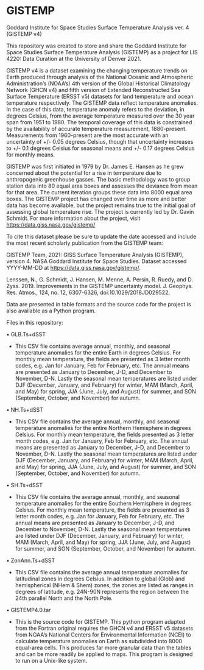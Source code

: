 # GISTEMP

Goddard Institute for Space Studies Surface Temperature Analysis ver. 4 (GISTEMP v4)

This repository was created to store and share the Goddard Institute for Space Studies Surface Temperature Analysis (GISTEMP) as a project for LIS 4220: Data Curation at the University of Denver 2021.

GISTEMP v4 is a dataset examining the changing temperature trends on Earth produced through analysis of the National Oceanic and Atmospheric Administration’s (NOAA’s) 4th version of the Global Historical Climatology Network (GHCN v4) and fifth version of Extended Reconstructed Sea Surface Temperature (ERSST v5) datasets for land temperature and ocean temperature respectively. The GISTEMP data reflect temperature anomalies. In the case of this data, temperature anomaly refers to the deviation, in degrees Celsius, from the average temperature measured over the 30 year span from 1951 to 1980. The temporal coverage of this data is constrained by the availability of accurate temperature measurement, 1880-present. Measurements from 1960-present are the most accurate with an uncertainty of +/- 0.05 degrees Celsius, though that uncertainty increases to +/- 0.1 degrees Celsius for seasonal means and +/- 0.17 degrees Celsius for monthly means.

GISTEMP was first initiated in 1979 by Dr. James E. Hansen as he grew concerned about the potential for a rise in temperature due to anthropogenic greenhouse gasses. The basic methodology was to group station data into 80 equal area boxes and assesses the deviance from mean for that area. The current iteration groups these data into 8000 equal area boxes. The GISTEMP project has changed over time as more and better data has become available, but the project remains true to the initial goal of assessing global temperature rise. The project is currently led by Dr. Gavin Schmidt. For more information about the project, visit https://data.giss.nasa.gov/gistemp/ 

To cite this dataset please be sure to update the date accessed and include the most recent scholarly publication from the GISTEMP team:

GISTEMP Team, 2021: GISS Surface Temperature Analysis (GISTEMP), version 4. NASA Goddard Institute for Space Studies. Dataset accessed YYYY-MM-DD at https://data.giss.nasa.gov/gistemp/.

Lenssen, N., G. Schmidt, J. Hansen, M. Menne, A. Persin, R. Ruedy, and D. Zyss. 2019. Improvements in the GISTEMP uncertainty model. J. Geophys. Res. Atmos., 124, no. 12, 6307-6326, doi:10.1029/2018JD029522.


Data are presented in table formats and the source code for the project is also available as a Python program.

Files in this repository:

•	GLB.Ts+dSST
  *	This CSV file contains average annual, monthly, and seasonal temperature anomalies for the entire Earth in degrees Celsius. For monthly mean temperature, the fields are  presented as 3 letter month codes, e.g. Jan for January, Feb for February, etc. The annual means are presented as January to December, J-D, and December to November, D-N. Lastly the seasonal mean temperatures are listed under DJF (December, January, and February) for winter, MAM (March, April, and May) for spring, JJA (June, July, and August) for summer, and SON (September, October, and November) for autumn. 

•	NH.Ts+dSST
  *	This CSV file contains the average annual, monthly, and seasonal temperature anomalies for the entire Northern Hemisphere in degrees Celsius. For monthly mean temperature, the fields presented as 3 letter month codes, e.g. Jan for January, Feb for February, etc. The annual means are presented as January to December, J-D, and December to November, D-N. Lastly the seasonal mean temperatures are listed under DJF (December, January, and February) for winter, MAM (March, April, and May) for spring, JJA (June, July, and August) for summer, and SON (September, October, and November) for autumn. 
 
•	SH.Ts+dSST
  *	This CSV file contains the average annual, monthly, and seasonal temperature anomalies for the entire Southern Hemisphere in degrees Celsius. For monthly mean temperature, the fields are presented as 3 letter month codes, e.g. Jan for January, Feb for February, etc. The annual means are presented as January to December, J-D, and December to November, D-N. Lastly the seasonal mean temperatures are listed under DJF (December, January, and February) for winter, MAM (March, April, and May) for spring, JJA (June, July, and August) for summer, and SON (September, October, and November) for autumn. 
  
•	ZonAnn.Ts+dSST
  *	This CSV file contains the average annual temperature anomalies for latitudinal zones in degrees Celsius. In addition to global (Glob) and hemispherical (NHem & Shem) zones, the zones are listed as ranges in degrees of latitude, e.g. 24N-90N represents the region between the 24th parallel North and the North Pole. 
  
•	GISTEMP4.0.tar
 *	This is the source code for GISTEMP. This python program adapted from the Fortran original requires the GHCN v4 and ERSST v5 datasets from NOAA’s National Centers for Environmental Information (NCEI) to calculate temperature anomalies on Earth as subdivided into 8000 equal-area cells. This produces far more granular data than the tables and can be more readily be applied to maps. This program is designed to run on a Unix-like system. 


